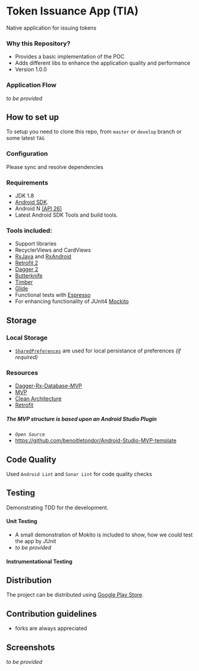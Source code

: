 # Token Issuance App (TIA) #

Native application for issuing tokens

### Why this Repository? ###

* Provides a basic implementation of the POC
* Adds different libs to enhance the application quality and performance
* Version 1.0.0


### Application Flow ###

_to be provided_

## How to set up ##
To setup you need to clone this repo, from `master` or `develop` branch or some latest `TAG`

### Configuration ###
Please sync and resolve dependencies


### Requirements ###

- JDK 1.8
- [Android SDK](http://developer.android.com/sdk/index.html).
- Android N [(API 26) ](http://developer.android.com/tools/revisions/platforms.html)
- Latest Android SDK Tools and build tools.


### Tools included: ###

- Support libraries
- RecyclerViews and CardViews
- [RxJava](https://github.com/ReactiveX/RxJava) and [RxAndroid](https://github.com/ReactiveX/RxAndroid)
- [Retrofit 2](http://square.github.io/retrofit/)
- [Dagger 2](http://google.github.io/dagger/)
- [Butterknife](https://github.com/JakeWharton/butterknife)
- [Timber](https://github.com/JakeWharton/timber)
- [Glide](https://github.com/bumptech/glide)
- Functional tests with [Espresso](https://google.github.io/android-testing-support-library/docs/espresso/index.html)
- For enhancing functionality of JUnit4 [Mockito](http://mockito.org/)


## Storage ##
### Local Storage ###

- [`SharedPreferences`](https://developer.android.com/reference/android/content/SharedPreferences.html) are used for local persistance of preferences _(if required)_


### Resources ###

- [Dagger-Rx-Database-MVP](https://github.com/filippella/Dagger-Rx-Database-MVP)
- [MVP](https://hackernoon.com/yet-another-mvp-article-part-1-lets-get-to-know-the-project-d3fd553b3e21)
- [Clean Architecture](https://fernandocejas.com/2014/09/03/architecting-android-the-clean-way/)
- [Retrofit](http://square.github.io/retrofit/)


##### The MVP structure is based upon an Android Studio Plugin #####
-  _`Open Source`_
- https://github.com/benoitletondor/Android-Studio-MVP-template

## Code Quality ##

Used `Android Lint` and `Sonar Lint` for code quality checks

## Testing ##

Demonstrating TDD for the development.

#### Unit Testing ####

- A small demonstration of Mokito is included to show, how we could test the app by JUnit
- _to be provided_


#### Instrumentational Testing ####

## Distribution ##

The project can be distributed using [Google Play Store](https://github.com/Triple-T/gradle-play-publisher).

## Contribution guidelines ##

- forks are always appreciated

## Screenshots ##

_to be provided_

